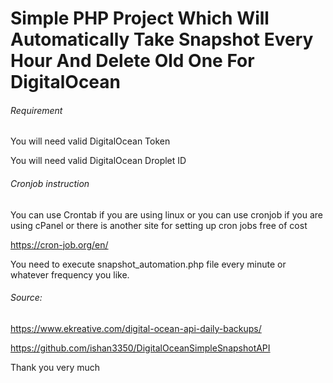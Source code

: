 # Simple PHP Project Which Will Automatically Take Snapshot Every Hour And Delete Old One For DigitalOcean 


###### Requirement

You will need valid DigitalOcean Token

You will need valid DigitalOcean Droplet ID


###### Cronjob instruction

You can use Crontab if you are using linux or you can use cronjob if you are using cPanel or there is another site for setting up cron jobs free of cost

https://cron-job.org/en/

You need to execute snapshot_automation.php file every minute or whatever frequency you like.


###### Source:
https://www.ekreative.com/digital-ocean-api-daily-backups/

https://github.com/ishan3350/DigitalOceanSimpleSnapshotAPI

Thank you very much